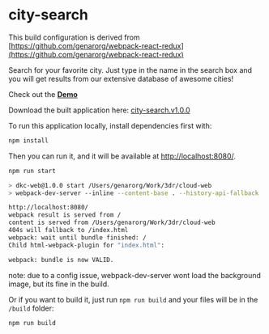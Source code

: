 # city-search

This build configuration is derived from [https://github.com/genarorg/webpack-react-redux](https://github.com/genarorg/webpack-react-redux)

Search for your favorite city. Just type in the name in the search box and you will get results from our extensive database of awesome cities!

Check out the **[Demo](https://genarorg.github.io/city-search/)**

Download the built application here: [city-search.v1.0.0](https://github.com/genarorg/city-search/releases/tag/v1.0.0)

To run this application locally, install dependencies first with:

``` bash
npm install
```

Then you can run it, and it will be available at [http://localhost:8080/](http://localhost:8080/).

``` bash
npm run start

> dkc-web@1.0.0 start /Users/genarorg/Work/3dr/cloud-web
> webpack-dev-server --inline --content-base . --history-api-fallback

http://localhost:8080/
webpack result is served from /
content is served from /Users/genarorg/Work/3dr/cloud-web
404s will fallback to /index.html
webpack: wait until bundle finished: /
Child html-webpack-plugin for "index.html":

webpack: bundle is now VALID.
```
note: due to a config issue, webpack-dev-server wont load the background image, but its fine in the build.

Or if you want to build it, just run `npm run build` and your files will be in the `/build` folder:

``` bash
npm run build
```

